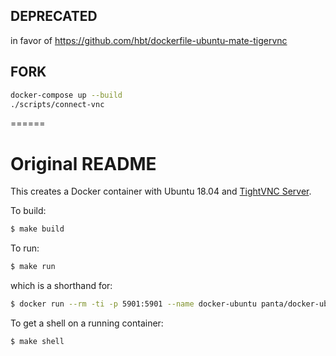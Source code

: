 ## DEPRECATED

in favor of https://github.com/hbt/dockerfile-ubuntu-mate-tigervnc


## FORK

```bash
docker-compose up --build
./scripts/connect-vnc
```



======


Original README
======

This creates a Docker container with Ubuntu 18.04 and [TightVNC Server](https://tightvnc.com).

To build:

```bash
$ make build
```

To run:

```bash
$ make run
```

which is a shorthand for:

```bash
$ docker run --rm -ti -p 5901:5901 --name docker-ubuntu panta/docker-ubuntu-vnc:latest
```

To get a shell on a running container:

```bash
$ make shell
```
